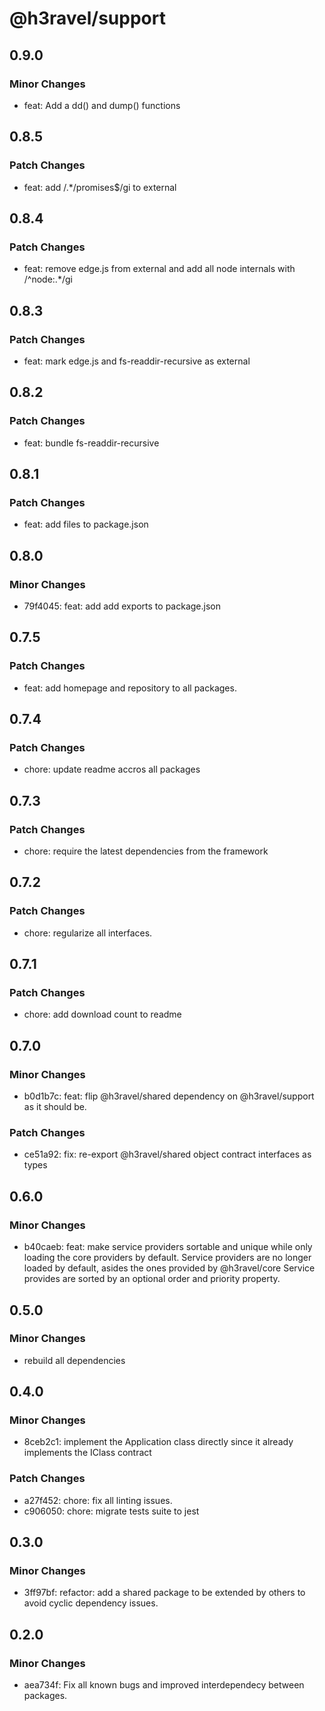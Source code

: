 # @h3ravel/support

## 0.9.0

### Minor Changes

- feat: Add a dd() and dump() functions

## 0.8.5

### Patch Changes

- feat: add /.\*\/promises$/gi to external

## 0.8.4

### Patch Changes

- feat: remove edge.js from external and add all node internals with /^node:.\*/gi

## 0.8.3

### Patch Changes

- feat: mark edge.js and fs-readdir-recursive as external

## 0.8.2

### Patch Changes

- feat: bundle fs-readdir-recursive

## 0.8.1

### Patch Changes

- feat: add files to package.json

## 0.8.0

### Minor Changes

- 79f4045: feat: add add exports to package.json

## 0.7.5

### Patch Changes

- feat: add homepage and repository to all packages.

## 0.7.4

### Patch Changes

- chore: update readme accros all packages

## 0.7.3

### Patch Changes

- chore: require the latest dependencies from the framework

## 0.7.2

### Patch Changes

- chore: regularize all interfaces.

## 0.7.1

### Patch Changes

- chore: add download count to readme

## 0.7.0

### Minor Changes

- b0d1b7c: feat: flip @h3ravel/shared dependency on @h3ravel/support as it should be.

### Patch Changes

- ce51a92: fix: re-export @h3ravel/shared object contract interfaces as types

## 0.6.0

### Minor Changes

- b40caeb: feat: make service providers sortable and unique while only loading the core providers by default.
  Service providers are no longer loaded by default, asides the ones provided by @h3ravel/core
  Service provides are sorted by an optional order and priority property.

## 0.5.0

### Minor Changes

- rebuild all dependencies

## 0.4.0

### Minor Changes

- 8ceb2c1: implement the Application class directly since it already implements the IClass contract

### Patch Changes

- a27f452: chore: fix all linting issues.
- c906050: chore: migrate tests suite to jest

## 0.3.0

### Minor Changes

- 3ff97bf: refactor: add a shared package to be extended by others to avoid cyclic dependency issues.

## 0.2.0

### Minor Changes

- aea734f: Fix all known bugs and improved interdependecy between packages.
